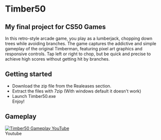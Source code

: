 # Timber50
## My final project for CS50 Games
In this retro-style arcade game, you play as a lumberjack, chopping down trees while avoiding branches. The game captures the addictive and simple gameplay of the original Timberman, featuring pixel art graphics and responsive controls. Tap left or right to chop, but be quick and precise to achieve high scores without getting hit by branches.

## Getting started
- Download the zip file from the Realeases section.
- Extract the files with 7zip (With windows default it doesn't work)
- Launch Timber50.exe <br>
Enjoy!

## Gameplay
[![Timber50 Gameplay YouTube](https://img.youtube.com/vi/uK2yEr9cpQg/0.jpg)](https://www.youtube.com/watch?v=uK2yEr9cpQg) <br>
Youtube

